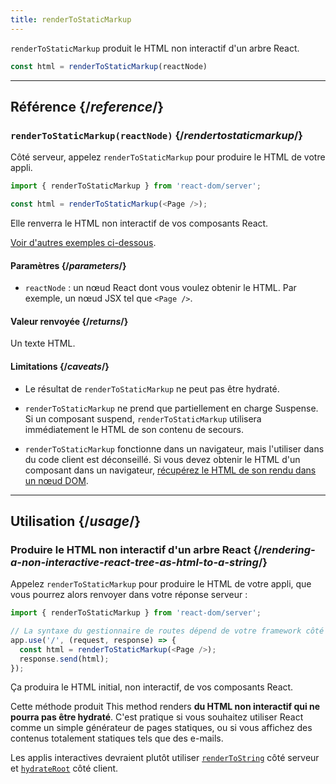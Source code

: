 ```yaml
---
title: renderToStaticMarkup
---
```


<Intro>

`renderToStaticMarkup` produit le HTML non interactif d'un arbre React.

```js
const html = renderToStaticMarkup(reactNode)
```

</Intro>

<InlineToc />

---

## Référence {/*reference*/}

### `renderToStaticMarkup(reactNode)` {/*rendertostaticmarkup*/}

Côté serveur, appelez `renderToStaticMarkup` pour produire le HTML de votre appli.

```js
import { renderToStaticMarkup } from 'react-dom/server';

const html = renderToStaticMarkup(<Page />);
```

Elle renverra le HTML non interactif de vos composants React.

[Voir d'autres exemples ci-dessous](#usage).

#### Paramètres {/*parameters*/}

* `reactNode` : un nœud React dont vous voulez obtenir le HTML. Par exemple, un nœud JSX tel que `<Page />`.

#### Valeur renvoyée {/*returns*/}

Un texte HTML.

#### Limitations {/*caveats*/}

* Le résultat de `renderToStaticMarkup` ne peut pas être hydraté.

* `renderToStaticMarkup` ne prend que partiellement en charge Suspense. Si un composant suspend, `renderToStaticMarkup` utilisera immédiatement le HTML de son contenu de secours.

* `renderToStaticMarkup` fonctionne dans un navigateur, mais l'utiliser dans du code client est déconseillé. Si vous devez obtenir le HTML d'un composant dans un navigateur, [récupérez le HTML de son rendu dans un nœud DOM](/reference/react-dom/server/renderToString#removing-rendertostring-from-the-client-code).

---

## Utilisation {/*usage*/}

### Produire le HTML non interactif d'un arbre React {/*rendering-a-non-interactive-react-tree-as-html-to-a-string*/}

Appelez `renderToStaticMarkup` pour produire le HTML de votre appli, que vous pourrez alors renvoyer dans votre réponse serveur :

```js {5-6}
import { renderToStaticMarkup } from 'react-dom/server';

// La syntaxe du gestionnaire de routes dépend de votre framework côté serveur
app.use('/', (request, response) => {
  const html = renderToStaticMarkup(<Page />);
  response.send(html);
});
```

Ça produira le HTML initial, non interactif, de vos composants React.

<Pitfall>

Cette méthode produit
This method renders **du HTML non interactif qui ne pourra pas être hydraté**.  C'est pratique si vous souhaitez utiliser React comme un simple générateur de pages statiques, ou si vous affichez des contenus totalement statiques tels que des e-mails.

Les applis interactives devraient plutôt utiliser [`renderToString`](/reference/react-dom/server/renderToString) côté serveur et [`hydrateRoot`](/reference/react-dom/client/hydrateRoot) côté client.

</Pitfall>
